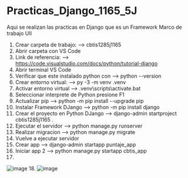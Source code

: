 # Practicas_Django_1165_5J
Aqui se realizan las practicas en Django que es un Framework Marco de trabajo UII
1. Crear carpeta de trabajo: --> cbtis1285j1165
2. Abrir carpeta con VS Code
3. Link de referencia: --> https://code.visualstudio.com/docs/python/tutorial-django
4. Abrir terminal VS Code
5. Verificar que este instalado python con --> python --version
6. Crear entorno virtual: --> py -3 -m venv .venv
7. Activar entorno virtual --> .venv\scripts\activate.bat
8. Seleccionar interprete de  Python presione F1 
9. Actualizar pip --> python -m pip install --upgrade pip
10. Instalar Framework DJango --> python -m pip install django
11. Crear el proyecto en Python DJango --> django-admin startproject cbtis1285j1165 .
12. Ejecutar el servidor  --> python manage.py runserver
13. Realizar migracion --> python manage.py migrate
14. Vuelve a ejecutar servidor
15. Crear app --> django-admin startapp puntaje_app
16. Iniciar app 2 --> python manage.py startapp cbtis_app
17.
   ![image](https://github.com/user-attachments/assets/ec843028-f046-4a15-851d-abfbb99c77d0)
18.
   ![image](https://github.com/user-attachments/assets/e1a9e01b-0ce5-467b-972c-3eff461ead74)


